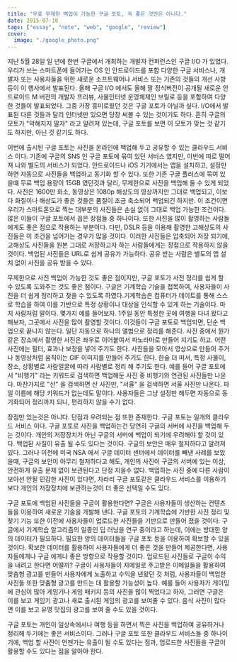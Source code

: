 ```yaml
---
title: "무료 무제한 백업이 가능한 구글 포토, 꼭 좋은 것만은 아니다."
date: 2015-07-10
tags: ["essay", "note", "web", "google", "review"]
cover:
  image: "./google_photo.png"
---
```


지난 5월 28일 일 년에 한번 구글에서 개최하는 개발자 컨퍼런스인 구글 I/O 가 있었다. 우리가 쓰는 스마트폰에 들어가는 OS 인 안드로이드를 포함 다양한 구글 서비스나, 개발자 또는 사용자들을 위한 새로운 소프트웨어나 서비스 또는 기존의 것들의 개선 사항 등이 이 행사에서 발표된다. 올해 구글 I/O 에서도 올해 말 정식버전이 공개될 새로운 안드로이드 M 버전의 개발자 프리뷰, 사물인터넷 운영체제인 브릴로 등을 포함하여 다양한 것들이 발표되었다. 그중 가장 흥미로웠던 것은 구글 포토가 아닐까 싶다. I/O에서 발표된 다른 것들과 달리 인터넷만 있으면 당장 써볼 수 있는 것이기도 하다. 흔히 구글의 모토가 "악해지지 말자" 라고 알려져 있는데, 구글 포토를 보면 이 모토가 맞는 것 같기도 하지만, 아닌 것 같기도 하다.

이번에 출시된 구글 포토는 사진을 온라인에 백업해 두고 공유할 수 있는 클라우드 서비스 이다. 기존에 구글의 SNS 인 구글 포토에 묶여 있던 서비스 였지만, 이번에 따로 떨어져 나와 별도의 서비스가 되었다. 안드로이드나 iOS 기기에서는 앱을 설치하고, 설정만 하면 자동으로 사진들을 백업하고 동기화 할 수 있다. 또한 기존 구글 플러스에 묶여 있을떄 무료 백업 용량이 15GB 였던것과 달리, 무제한으로 사진을 백업해 둘 수 있게 되었다. 사진은 1600만 화소, 동영상은 1080p 해상도의 영상까지만 그대로 백업되고, 이보다 화질이나 해상도가 좋은 것들은 품질이 조금 축소되어 백업되긴 하지만. 이 조건이면 우리가 스마트폰으로 찍는 대부분의 사진들은 손실 없이 그대로 백업 가능한 조건이다. 많은 이들이 구글 포토에서 꼽은 장점들 중 하나이다. 또한 사진을 많이 촬영하는 사람들에게도 좋은 점으로 작용하는 부분이다. 다만, DSLR 등을 이용해 촬영한 고해상도의 사진들은 이 조건을 넘어가는 경우가 많을 것이다. 이러한 사진들은 압축되어 저장 되기에, 고해상도 사진들을 원본 그대로 저장하고자 하는 사람들에게는 장접으로 작용하지 않을 것이다. 백업된 사진들은 URL로 쉽게 공유가 가능하다. 공유 받는 사람은 별도의 앱 설치 없이 사진을 공유 받을 수 있다.

무제한으로 사진 백업이 가능한 것도 좋은 점이지만, 구글 포토가 사전 정리를 쉽게 할 수 있도록 도와주는 것도 좋은 점이다. 구글은 기계학습 기술을 접목하여, 사용자들이 사진을 더 쉽게 정리하고 찾을 수 있도록 하였다.기계학습은 컴퓨터가 데이트를 통해 스스로 학습을 하여 이를 기반으로 특정 상황이나 대상을 인식할 수 있게 하는 기술이다. 마치 사람처럼 말이다. 몇가지 예를 들어보자. 1주일 동안 특정한 곳에 여행을 다녀 왔다고 해보자, 그곳에서 사진을 많이 촬영할 것이다. 이것들이 구글 포토로 백업되면, 단순 백업으로 끝나지 않는다. 일단 자동으로 하나의 앨범으로 정리를 해준다. 사진 중에서 뭔가 같은 장소에서 촬영한 사진은 좌우로 이어붙여서 파노라마로 만들어 지기도 하고. 어떤 사진에는 필터, 효과나 보정을 넣어 주기도 한다. 사진들을 모아서 영상으로 만들어 주거나 동영상처럼 움직이는 GIF 이미지를 만들어 주기도 한다. 한술 더 떠서, 특정 사물이, 장소, 상황별로 사람얼굴에 따라 사람별로 정리 해 주기도 한다. 예를 들어 구글 포토에서 "비행기" 라는 키워드로 검색하면 백업해둔 사진 중 비행기와 연관된 사진들만 나온다. 마찬가지로 "산" 을 검색하면 산 사진만, "서울" 을 검색하면 서울 사진만 나온다. 파일 이름에 해당 키워드가 없는데도 말이다. 사용자들은 그냥 설정만 해두면 자동으로 동기화되어 정리까지 되니, 편리하지 않을 수가 없다.

장점만 있는것은 아니다. 단점과 우려되는 점 또한 존재한다. 구글 포토는 일개의 클라우드 서비스 이다. 구글 포토로 사진을 백업하는건 당연히 구글의 서버에 사진을 백업해 두는 것이다. 개인의 저장장치가 아닌 구글의 서버에 백업이 되기에 우려해야 할 것이 있다. 백업된 사질이 유출 될 수도 있다는 것이다. 구글의 보안은 매우 철저하다고 알려져 있다. 그러나 이전에 미국 NSA 에서 구글 데이터 센터에서 데이터를 빼낸 사례를 보았을때, 구글의 보안이 아무리 철저하다고 해도, 개인의 사진이 구글의 서버에 있는 이상, 안전하게 유출 문제 없이 보관된다고 단정 지을수 없다. 백업하는 사진 중에 다른 사람이 보아선 안될 민감한 사진이 있다면, 차라리 구글 포토같은 클라우드 서비스를 이용하기 보다 개인의 저장장치에 보관하는것이 더 좋은 선택일 수도 있다.

구글 포토에 백업된 사진들을 구글이 활용한다면? 구글은 사용자들이 생산하는 컨텐츠들을 이용하여 새로운 기술을 개발해 낸다. 구글 포토의 기계학습에 기반한 사진 정리 및 찾기 기능 또한 이전에 사용자들이 업로드한 사진들을 기반으로 만들어 졌을 것이다. 구글에서 기계학습 알고리즘의 일종인 딥 러닝을 연구 중이라고 하는데, 이에는 방대한 양의 데이터가 필요하다. 필요한 양의 데이터들을 구글 포토 등을 이용하여 확보할 수 있을 것이다. 확보한 데이터를 활용하여 사용자들에게 더 좋은 것을 만들어 제공한다면, 사용자들에게나 구글 에게나 좋은 방향으로 작용할 것이다. 업로드된 사진들로 구글이 수익을 내려고 한다면 어떨까? 구글이 사용자들이 지메일로 주고받은 이메일들을 활용하여 맞춤형 광고를 만들어 사용자에게 노출하고 수익을 낸왔던 것 처럼, 사용자들이 백업한 사진들 또한 맞춤형 광고를 만드는 데 활용할 가능성이 높다. 예를 들어 사용자가 게이밍에 관심이 많아 게임기나 게임 패키지 등의 사진을 많이 찍었다고 하자, 그러면 구글은 이를 보고 게임기 광고나 새로 출시된 게임의 광고를 보여줄 수 있다. 음식 사진이 많다면 이를 보고 유명 맛집의 광고를 보여 줄 수도 있을 것이다.

구글 포토는 개인이 일상속에서나 여행 등을 하면서 찍은 사진을 백업하여 공유하거나 정리해 두기에는 좋은 서비스이다. 그러나 구글 포토 또한 클라우드 서비스들 중 하나이기에, 백업 할 사진이 언젠가는 유출이 될 수도 있다는 점과, 업로드한 사진들을 구글이 활용할 수도 있다는 점을 알아야 한다.
